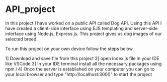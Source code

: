 # API_project
In this project I have worked on a public API called Dog API. Using this API I have created  a client-side interface using EJS templating and server-side interface using Node.js, Express.js. This project gives us dog images of our selected breed.

To run this project on your own device follow the steps below

1] Download and save file from this project
2] open index.js file in your IDE like VSCode
3] In your IDE terminal install all the necessary packages using npm.i 
4] Once the server is established on your computer you can go to your local browser and type "http://localhost:3000" to start the project
